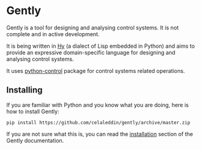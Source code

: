 # Gently

Gently is a tool for designing and analysing control systems. It is not complete and in active development.

It is being written in [Hy](http://hylang.org/ "Hy") (a dialect of Lisp embedded in Python) and aims to provide an expressive domain-specific language for designing and analysing control systems.

It uses [python-control](https://python-control.readthedocs.io/en/latest/ "python-control") package for control systems related operations.

## Installing

If you are familiar with Python and you know what you are doing, here is how to install Gently:

    pip install https://github.com/celaleddin/gently/archive/master.zip

If you are not sure what this is, you can read the [installation](https://github.com/celaleddin/gently/blob/master/docs/install.md "How to install Gently?") section of the Gently documentation.
